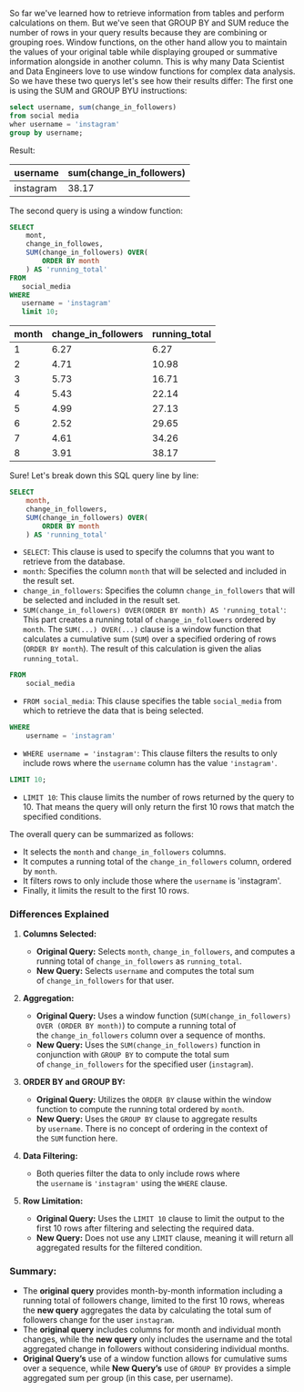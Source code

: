  So far we've learned how to retrieve information from tables and perform calculations on them. But we've seen that GROUP BY and SUM reduce the number of rows in your query results because they are combining or grouping roes.
Window functions, on the other hand allow you to maintain the values of your original table while displaying grouped or summative information alongside in another column. This is why many Data Scientist and Data Engineers  love to use window functions for complex data analysis.
So we have these two querys let's see how their results differ:
The first one is using the SUM and GROUP BYU instructions:
```sql
select username, sum(change_in_followers)
from social media
wher username = 'instagram'
group by username;
```
Result:

| username  | sum(change_in_followers) |
| --------- | ------------------------ |
| instagram | 38.17                    |
The second query is using a window function:
 ```sql
 SELECT
	 mont,
	 change_in_followes,
	 SUM(change_in_followers) OVER(
		 ORDER BY month
	 ) AS 'running_total'
FROM
	social_media
WHERE
	username = 'instagram'
	limit 10;
```

| month | change_in_followers | running_total |
| ----- | ------------------- | ------------- |
| 1     | 6.27                | 6.27          |
| 2     | 4.71                | 10.98         |
| 3     | 5.73                | 16.71         |
| 4     | 5.43                | 22.14         |
| 5     | 4.99                | 27.13         |
| 6     | 2.52                | 29.65         |
| 7     | 4.61                | 34.26         |
| 8     | 3.91                | 38.17         |

Sure! Let's break down this SQL query line by line:

```sql
SELECT
    month,
    change_in_followers,
    SUM(change_in_followers) OVER(
        ORDER BY month
    ) AS 'running_total'
```
- `SELECT`: This clause is used to specify the columns that you want to retrieve from the database.
- `month`: Specifies the column `month` that will be selected and included in the result set.
- `change_in_followers`: Specifies the column `change_in_followers` that will be selected and included in the result set.
- `SUM(change_in_followers) OVER(ORDER BY month) AS 'running_total'`: This part creates a running total of `change_in_followers` ordered by `month`. The `SUM(...) OVER(...)` clause is a window function that calculates a cumulative sum (`SUM`) over a specified ordering of rows (`ORDER BY month`). The result of this calculation is given the alias `running_total`.

```sql
FROM
    social_media
```
- `FROM social_media`: This clause specifies the table `social_media` from which to retrieve the data that is being selected.

```sql
WHERE
    username = 'instagram'
```
- `WHERE username = 'instagram'`: This clause filters the results to only include rows where the `username` column has the value `'instagram'`.

```sql
LIMIT 10;
```
- `LIMIT 10`: This clause limits the number of rows returned by the query to 10. That means the query will only return the first 10 rows that match the specified conditions.

The overall query can be summarized as follows:
- It selects the `month` and `change_in_followers` columns.
- It computes a running total of the `change_in_followers` column, ordered by `month`.
- It filters rows to only include those where the `username` is 'instagram'.
- Finally, it limits the result to the first 10 rows.
### Differences Explained

1. **Columns Selected:**
    
    - **Original Query:** Selects `month`, `change_in_followers`, and computes a running total of `change_in_followers` as `running_total`.
    - **New Query:** Selects `username` and computes the total sum of `change_in_followers` for that user.
2. **Aggregation:**
    
    - **Original Query:** Uses a window function (`SUM(change_in_followers) OVER (ORDER BY month)`) to compute a running total of the `change_in_followers` column over a sequence of months.
    - **New Query:** Uses the `SUM(change_in_followers)` function in conjunction with `GROUP BY` to compute the total sum of `change_in_followers` for the specified user (`instagram`).
3. **ORDER BY and GROUP BY:**
    
    - **Original Query:** Utilizes the `ORDER BY` clause within the window function to compute the running total ordered by `month`.
    - **New Query:** Uses the `GROUP BY` clause to aggregate results by `username`. There is no concept of ordering in the context of the `SUM` function here.
4. **Data Filtering:**
    
    - Both queries filter the data to only include rows where the `username` is `'instagram'` using the `WHERE` clause.
5. **Row Limitation:**
    
    - **Original Query:** Uses the `LIMIT 10` clause to limit the output to the first 10 rows after filtering and selecting the required data.
    - **New Query:** Does not use any `LIMIT` clause, meaning it will return all aggregated results for the filtered condition.

### Summary:

- The **original query** provides month-by-month information including a running total of followers change, limited to the first 10 rows, whereas the **new query** aggregates the data by calculating the total sum of followers change for the user `instagram`.
- The **original query** includes columns for month and individual month changes, while the **new query** only includes the username and the total aggregated change in followers without considering individual months.
- **Original Query’s** use of a window function allows for cumulative sums over a sequence, while **New Query’s** use of `GROUP BY` provides a simple aggregated sum per group (in this case, per username).
